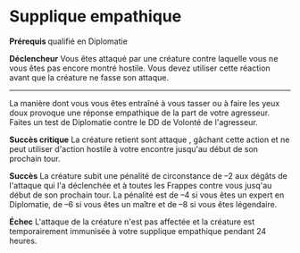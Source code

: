 # Supplique empathique

<p><strong>Prérequis </strong>qualifié en Diplomatie</p>
<p><strong>Déclencheur</strong> Vous êtes attaqué par une créature contre laquelle vous ne vous êtes pas encore montré hostile. Vous devez utiliser cette réaction avant que la créature ne fasse son attaque.</p>
<hr>
<p>La manière dont vous vous êtes entraîné à vous tasser ou à faire les yeux doux provoque une réponse empathique de la part de votre agresseur. Faites un test de Diplomatie contre le DD de Volonté de l'agresseur.</p>
<p><strong>Succès critique</strong> La créature retient sont attaque , gâchant cette action et ne peut utiliser d'action hostile à votre encontre  jusqu'au début de son prochain tour.</p>
<p><strong>Succès</strong> La créature subit une pénalité de circonstance de –2 aux dégâts de l'attaque qui l'a déclenchée et à toutes les Frappes contre vous jusq'au début de son prochain tour. La pénalité est de –4 si vous êtes un expert en Diplomatie, de –6 si vous êtes un maître et de –8 si vous êtes légendaire.</p>
<p><strong>Échec</strong> L'attaque de la créature n'est pas affectée et la créature est temporairement immunisée à votre supplique empathique pendant 24 heures.</p>